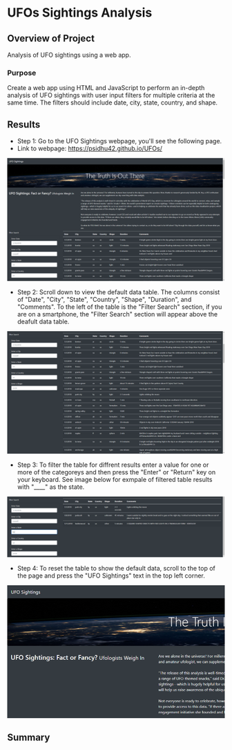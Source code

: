 # UFOs Sightings Analysis

## Overview of Project

Analysis of UFO sightings using a web app.

### Purpose

Create a web app using HTML and JavaScript to perform an in-depth analysis of UFO sightings with user input filters for multiple criteria at the same time. The filters should include date, city, state, country, and shape.

## Results

* Step 1: Go to the UFO Sightings webpage, you'll see the following page. 
* Link to webpage: https://psidhu42.github.io/UFOs/ 

!["Main Page"](https://github.com/psidhu42/UFOs/blob/main/resources/main_page.PNG)

* Step 2: Scroll down to view the default data table. The columns consist of "Date", "City", "State", "Country", "Shape", "Duration", and "Comments". To the left of the table is the "Filter Search" section, if you are on a smartphone, the "Filter Search" section will appear above the deafult data table.

!["Filter Search and Table View"](https://github.com/psidhu42/UFOs/blob/main/resources/filter_and_table.PNG)

* Step 3: To filter the table for diffrent results enter a value for one or more of the categoreys and then press the "Enter" or "Return" key on your keyboard. See image below for exmpale of filtered table results with "____" as the state.

!["Filtered Table Example"](https://github.com/psidhu42/UFOs/blob/main/resources/filtered_search_example.PNG)

* Step 4: To reset the table to show the default data, scroll to the top of the page and press the "UFO Sightings" text in the top left corner.

!["Reset Table"](https://github.com/psidhu42/UFOs/blob/main/resources/reset_table.PNG)

## Summary
